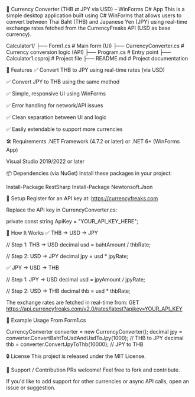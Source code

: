 💱 Currency Converter (THB ⇄ JPY via USD) – WinForms C# App
This is a simple desktop application built using C# WinForms that allows users to convert between Thai Baht (THB) and Japanese Yen (JPY) using real-time exchange rates fetched from the CurrencyFreaks API (USD as base currency).

Calculator1/
├── Form1.cs              # Main form (UI)
├── CurrencyConverter.cs  # Currency conversion logic (API)
├── Program.cs            # Entry point
├── Calculator1.csproj    # Project file
├── README.md             # Project documentation


🚀 Features
✅ Convert THB to JPY using real-time rates (via USD)

✅ Convert JPY to THB using the same method

✅ Simple, responsive UI using WinForms

✅ Error handling for network/API issues

✅ Clean separation between UI and logic

✅ Easily extendable to support more currencies

🛠️ Requirements
.NET Framework (4.7.2 or later) or .NET 6+ (WinForms App)

Visual Studio 2019/2022 or later

📦 Dependencies (via NuGet)
Install these packages in your project:

Install-Package RestSharp
Install-Package Newtonsoft.Json

🔑 Setup
Register for an API key at: https://currencyfreaks.com

Replace the API key in CurrencyConverter.cs:

private const string ApiKey = "YOUR_API_KEY_HERE";

🧠 How It Works
✅ THB → USD → JPY

// Step 1: THB → USD
decimal usd = bahtAmount / thbRate;

// Step 2: USD → JPY
decimal jpy = usd * jpyRate;

✅ JPY → USD → THB

// Step 1: JPY → USD
decimal usd = jpyAmount / jpyRate;

// Step 2: USD → THB
decimal thb = usd * thbRate;

The exchange rates are fetched in real-time from:
GET https://api.currencyfreaks.com/v2.0/rates/latest?apikey=YOUR_API_KEY

🧪 Example Usage
From Form1.cs

CurrencyConverter converter = new CurrencyConverter();
decimal jpy = converter.ConvertBahtToUsdAndUsdToJpy(1000);   // THB to JPY
decimal thb = converter.ConvertJpyToThb(10000);               // JPY to THB

🔒 License
This project is released under the MIT License.

🙋 Support / Contribution
PRs welcome! Feel free to fork and contribute.

If you'd like to add support for other currencies or async API calls, open an issue or suggestion.
